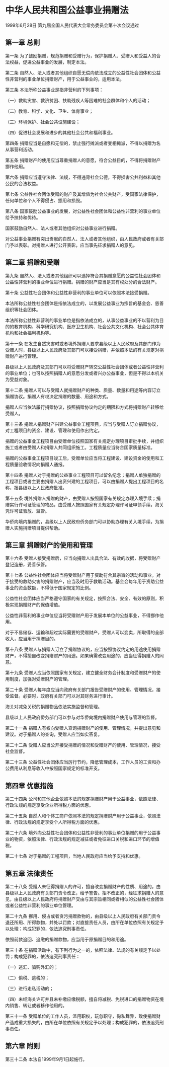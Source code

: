 # 中华人民共和国公益事业捐赠法

1999年6月28日 第九届全国人民代表大会常务委员会第十次会议通过

<!-- INFO END -->

## 第一章 总则

第一条 为了鼓励捐赠，规范捐赠和受赠行为，保护捐赠人、受赠人和受益人的合法权益，促进公益事业的发展，制定本法。

第二条 自然人、法人或者其他组织自愿无偿向依法成立的公益性社会团体和公益性非营利的事业单位捐赠财产，用于公益事业的，适用本法。

第三条 本法所称公益事业是指非营利的下列事项：

（一）救助灾害、救济贫困、扶助残疾人等困难的社会群体和个人的活动；

（二）教育、科学、文化、卫生、体育事业；

（三）环境保护、社会公共设施建设；

（四）促进社会发展和进步的其他社会公共和福利事业。

第四条 捐赠应当是自愿和无偿的，禁止强行摊派或者变相摊派，不得以捐赠为名从事营利活动。

第五条 捐赠财产的使用应当尊重捐赠人的意愿，符合公益目的，不得将捐赠财产挪作他用。

第六条 捐赠应当遵守法律、法规，不得违背社会公德，不得损害公共利益和其他公民的合法权益。

第七条 公益性社会团体受赠的财产及其增值为社会公共财产，受国家法律保护，任何单位和个人不得侵占、挪用和损毁。

第八条 国家鼓励公益事业的发展，对公益性社会团体和公益性非营利的事业单位给予扶持和优待。

国家鼓励自然人、法人或者其他组织对公益事业进行捐赠。

对公益事业捐赠有突出贡献的自然人、法人或者其他组织，由人民政府或者有关部门予以表彰。对捐赠人进行公开表彰，应当事先征求捐赠人的意见。

## 第二章 捐赠和受赠

第九条 自然人、法人或者其他组织可以选择符合其捐赠意愿的公益性社会团体和公益性非营利的事业单位进行捐赠。捐赠的财产应当是其有权处分的合法财产。

第十条 公益性社会团体和公益性非营利的事业单位可以依照本法接受捐赠。

本法所称公益性社会团体是指依法成立的，以发展公益事业为宗旨的基金会、慈善组织等社会团体。

本法所称公益性非营利的事业单位是指依法成立的，从事公益事业的不以营利为目的的教育机构、科学研究机构、医疗卫生机构、社会公共文化机构、社会公共体育机构和社会福利机构等。

第十一条 在发生自然灾害时或者境外捐赠人要求县级以上人民政府及其部门作为受赠人时，县级以上人民政府及其部门可以接受捐赠，并依照本法的有关规定对捐赠财产进行管理。

县级以上人民政府及其部门可以将受赠财产转交公益性社会团体或者公益性非营利的事业单位；也可以按照捐赠人的意愿分发或者兴办公益事业，但是不得以本机关为受益对象。

第十二条 捐赠人可以与受赠人就捐赠财产的种类、质量、数量和用途等内容订立捐赠协议。捐赠人有权决定捐赠的数量、用途和方式。

捐赠人应当依法履行捐赠协议，按照捐赠协议约定的期限和方式将捐赠财产转移给受赠人。

第十三条 捐赠人捐赠财产兴建公益事业工程项目，应当与受赠人订立捐赠协议，对工程项目的资金、建设、管理和使用作出约定。

捐赠的公益事业工程项目由受赠单位按照国家有关规定办理项目审批手续，并组织施工或者由受赠人和捐赠人共同组织施工。工程质量应当符合国家质量标准。

捐赠的公益事业工程项目竣工后，受赠单位应当将工程建设、建设资金的使用和工程质量验收情况向捐赠人通报。

第十四条 捐赠人对于捐赠的公益事业工程项目可以留名纪念；捐赠人单独捐赠的工程项目或者主要由捐赠人出资兴建的工程项目，可以由捐赠人提出工程项目的名称，报县级以上人民政府批准。

第十五条 境外捐赠人捐赠的财产，由受赠人按照国家有关规定办理入境手续；捐赠实行许可证管理的物品，由受赠人按照国家有关规定办理许可证申领手续，海关凭许可证验放、监管。

华侨向境内捐赠的，县级以上人民政府侨务部门可以协助办理有关入境手续，为捐赠人实施捐赠项目提供帮助。

## 第三章 捐赠财产的使用和管理

第十六条 受赠人接受捐赠后，应当向捐赠人出具合法、有效的收据，将受赠财产登记造册，妥善保管。

第十七条 公益性社会团体应当将受赠财产用于资助符合其宗旨的活动和事业。对于接受的救助灾害的捐赠财产，应当及时用于救助活动。基金会每年用于资助公益事业的资金数额，不得低于国家规定的比例。

公益性社会团体应当严格遵守国家的有关规定，按照合法、安全、有效的原则，积极实现捐赠财产的保值增值。

公益性非营利的事业单位应当将受赠财产用于发展本单位的公益事业，不得挪作他用。

对于不易储存、运输和超过实际需要的受赠财产，受赠人可以变卖，所取得的全部收入，应当用于捐赠目的。

第十八条 受赠人与捐赠人订立了捐赠协议的，应当按照协议约定的用途使用捐赠财产，不得擅自改变捐赠财产的用途。如果确需改变用途的，应当征得捐赠人的同意。

第十九条 受赠人应当依照国家有关规定，建立健全财务会计制度和受赠财产的使用制度，加强对受赠财产的管理。

第二十条 受赠人每年度应当向政府有关部门报告受赠财产的使用、管理情况，接受监督。必要时，政府有关部门可以对其财务进行审计。

海关对减免关税的捐赠物品依法实施监督和管理。

县级以上人民政府侨务部门可以参与对华侨向境内捐赠财产使用与管理的监督。

第二十一条 捐赠人有权向受赠人查询捐赠财产的使用、管理情况，并提出意见和建议。对于捐赠人的查询，受赠人应当如实答复。

第二十二条 受赠人应当公开接受捐赠的情况和受赠财产的使用、管理情况，接受社会监督。

第二十三条 公益性社会团体应当厉行节约，降低管理成本，工作人员的工资和办公费用从利息等收入中按照国家规定的标准开支。

## 第四章 优惠措施

第二十四条 公司和其他企业依照本法的规定捐赠财产用于公益事业，依照法律、行政法规的规定享受企业所得税方面的优惠。

第二十五条 自然人和个体工商户依照本法的规定捐赠财产用于公益事业，依照法律、行政法规的规定享受个人所得税方面的优惠。

第二十六条 境外向公益性社会团体和公益性非营利的事业单位捐赠的用于公益事业的物资，依照法律、行政法规的规定减征或者免征进口关税和进口环节的增值税。

第二十七条 对于捐赠的工程项目，当地人民政府应当给予支持和优惠。

## 第五章 法律责任

第二十八条 受赠人未征得捐赠人的许可，擅自改变捐赠财产的性质、用途的，由县级以上人民政府有关部门责令改正，给予警告。拒不改正的，经征求捐赠人的意见，由县级以上人民政府将捐赠财产交由与其宗旨相同或者相似的公益性社会团体或者公益性非营利的事业单位管理。

第二十九条 挪用、侵占或者贪污捐赠款物的，由县级以上人民政府有关部门责令退还所用、所得款物，并处以罚款；对直接责任人员，由所在单位依照有关规定予以处理；构成犯罪的，依法追究刑事责任。

依照前款追回、追缴的捐赠款物，应当用于原捐赠目的和用途。

第三十条 在捐赠活动中，有下列行为之一的，依照法律、法规的有关规定予以处罚；构成犯罪的，依法追究刑事责任：

（一）逃汇、骗购外汇的；

（二）偷税、逃税的；

（三）进行走私活动的；

（四）未经海关许可并且未补缴应缴税额，擅自将减税、免税进口的捐赠物资在境内销售、转让或者移作他用的。

第三十一条 受赠单位的工作人员，滥用职权，玩忽职守，徇私舞弊，致使捐赠财产造成重大损失的，由所在单位依照有关规定予以处理；构成犯罪的，依法追究刑事责任。

## 第六章 附则

第三十二条 本法自1999年9月1日起施行。